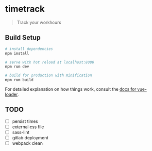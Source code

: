 # timetrack

> Track your workhours

## Build Setup

``` bash
# install dependencies
npm install

# serve with hot reload at localhost:8080
npm run dev

# build for production with minification
npm run build
```

For detailed explanation on how things work, consult the [docs for vue-loader](http://vuejs.github.io/vue-loader).

## TODO

 - [ ] persist times
 - [ ] external css file
 - [ ] sass-lint
 - [ ] gitlab deployment
 - [ ] webpack clean
